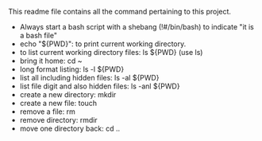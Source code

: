 This readme file contains all the command pertaining to this project.

- Always start a bash script with a shebang (!#/bin/bash) to indicate "it is a bash file"
- echo "${PWD}": to print current working directory.
- to list current working directory files: ls ${PWD} (use ls)
- bring it home: cd ~
- long format listing: ls -l ${PWD}
- list all including hidden files: ls -al ${PWD}
- list file digit and also hidden files: ls -anl ${PWD}
- create a new directory: mkdir
- create a new file: touch
- remove a file: rm
- remove directory: rmdir
- move one directory back: cd ..
